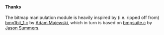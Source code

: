 #### Thanks
The bitmap manipulation module is heavily inspired by (i.e. ripped off from) [bmp1bit_1.c](http://fraktal.republika.pl/doc/bmp1bit_1.c) by [Adam Majewski](mailto:adammaj1@o2.pl), which in turn is based on [bmpsuite.c](http://entropymine.com/jason/bmpsuite) by [Jason Summers](mailto:jason1@pobox.com).

